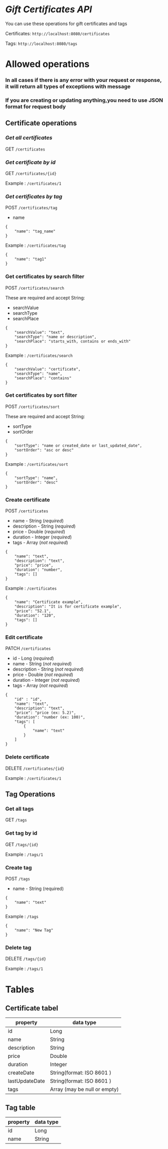 # *Gift Certificates API* #

You can use these operations for gift certificates and tags

Certificates:
`http://localhost:8080/certificates`

Tags:
`http://localhost:8080/tags`

# Allowed operations #

### In all cases if there is any error with your request or response, it will return all types of exceptions with message  ###

### If you are creating or updating anything,you need to use JSON format for request body ###

## Certificate operations ##

### *Get all certificates* ###

GET `/certificates`

### *Get certificate by id* ###

GET `/certificates/{id}`

Example : `/certificates/1`

### *Get certificates by tag* ###

POST `/certificates/tag`

- name

```
{
    "name": "tag_name"
}
```

Example : `/certificates/tag`

```
{
    "name": "tag1"
}
```

### Get certificates by search filter ###

POST `/certificates/search`

These are required and accept String:

- searchValue
- searchType
- searchPlace

```
{
    "searchValue": "text",
    "searchType": "name or description",
    "searchPlace": "starts_with, contains or ends_with"
}
```

Example : `/certificates/search`

```
{
    "searchValue": "certificate",
    "searchType": "name",
    "searchPlace": "contains"
}
```

### Get certificates by sort filter ###

POST `/certificates/sort`

These are required and accept String:

- sortType
- sortOrder

```
{
    "sortType": "name or created_date or last_updated_date",
    "sortOrder": "asc or desc"
}
```

Example : `/certificates/sort`

```
{
    "sortType": "name",
    "sortOrder": "desc"
}
```

### Create certificate ###

POST `/certificates`

- name - String (*required*)
- description - String (*required*)
- price - Double (*required*)
- duration - Integer (*required*)
- tags - Array (*not required*)

```
{
    "name": "text",
    "description": "text",
    "price": "price",
    "duration": "number",
    "tags": []
}
```

Example : `/certificates`

```
{
    "name": "Certificate example",
    "description": "It is for certificate example",
    "price": "52.1",
    "duration": "120",
    "tags": []
}
```

### Edit certificate ###

PATCH `/certificates`

- id - Long (*required*)
- name - String (*not required*)
- description - String (*not required*)
- price - Double (*not required*)
- duration - Integer (*not required*)
- tags - Array (*not required*)

```
{
    "id" : "id",
    "name": "text",
    "description": "text",
    "price": "price (ex: 5.2)",
    "duration": "number (ex: 100)",
    "tags": [
        {
            "name": "text"
        }
    ]
}
```

### Delete certificate ###

DELETE `/certificates/{id}`

Example : `/certificates/1`

## Tag Operations ##

### Get all tags ###

GET `/tags`

### Get tag by id ###

GET `/tags/{id}`

Example : `/tags/1`

### Create tag ###

POST `/tags`

- name - String (required)

```
{
    "name": "text"
}
```

Example : `/tags`

```
{
    "name": "New Tag"
}
```

### Delete tag ###

DELETE `/tags/{id}`

Example : `/tags/1`

# Tables #

## Certificate tabel ##

| property       | data type                    |
|----------------|------------------------------|
| id             | Long                         |
| name           | String                       |
| description    | String                       |
| price          | Double                       |
| duration       | Integer                      |
| createDate     | String(format: ISO 8601 )    |
| lastUpdateDate | String(format: ISO 8601 )    |
| tags           | Array (may be null or empty) |

## Tag table ##

| property | data type |
|:---------|:----------|
| id       | Long      |
| name     | String    |